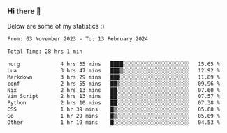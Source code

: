 ### Hi there 👋
Below are some of my statistics :)

<!--START_SECTION:waka-->

```txt
From: 03 November 2023 - To: 13 February 2024

Total Time: 28 hrs 1 min

norg             4 hrs 35 mins   ████░░░░░░░░░░░░░░░░░░░░░   15.65 %
Lua              3 hrs 47 mins   ███▒░░░░░░░░░░░░░░░░░░░░░   12.92 %
Markdown         3 hrs 29 mins   ███░░░░░░░░░░░░░░░░░░░░░░   11.89 %
conf             2 hrs 55 mins   ██▒░░░░░░░░░░░░░░░░░░░░░░   09.96 %
Nix              2 hrs 13 mins   ██░░░░░░░░░░░░░░░░░░░░░░░   07.60 %
Vim Script       2 hrs 13 mins   ██░░░░░░░░░░░░░░░░░░░░░░░   07.57 %
Python           2 hrs 10 mins   ██░░░░░░░░░░░░░░░░░░░░░░░   07.38 %
CSS              1 hr 39 mins    █▒░░░░░░░░░░░░░░░░░░░░░░░   05.68 %
Go               1 hr 29 mins    █▒░░░░░░░░░░░░░░░░░░░░░░░   05.09 %
Other            1 hr 19 mins    █░░░░░░░░░░░░░░░░░░░░░░░░   04.53 %
```

<!--END_SECTION:waka-->

<!--
**KlapenHz/KlapenHz** is a ✨ _special_ ✨ repository because its `README.md` (this file) appears on your GitHub profile.

Here are some ideas to get you started:

- 🔭 I’m currently working on ...
- 🌱 I’m currently learning ...
- 👯 I’m looking to collaborate on ...
- 🤔 I’m looking for help with ...
- 💬 Ask me about ...
- 📫 How to reach me: ...
- 😄 Pronouns: ...
- ⚡ Fun fact: ...
-->
